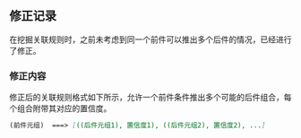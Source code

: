 ## 修正记录

在挖掘关联规则时，之前未考虑到同一个前件可以推出多个后件的情况，已经进行了修正。

### 修正内容

修正后的关联规则格式如下所示，允许一个前件条件推出多个可能的后件组合，每个组合附带其对应的置信度。

```markdown
(前件元组)  ===> [((后件元组1), 置信度1), ((后件元组2), 置信度2), ...]
